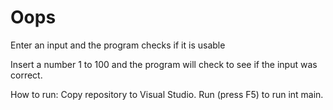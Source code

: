 # Oops
Enter an input and the program checks if it is usable


Insert a number 1 to 100 and the program will check to see if the input was correct.

How to run:
Copy repository to Visual Studio.
Run (press F5) to run int main.

